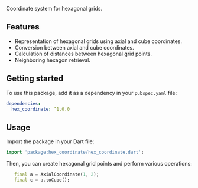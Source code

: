 Coordinate system for hexagonal grids.

## Features

- Representation of hexagonal grids using axial and cube coordinates.
- Conversion between axial and cube coordinates.
- Calculation of distances between hexagonal grid points.
- Neighboring hexagon retrieval.

## Getting started

To use this package, add it as a dependency in your `pubspec.yaml` file:

```yaml
dependencies:
  hex_coordinate: ^1.0.0
```

## Usage

Import the package in your Dart file:

```dart
import 'package:hex_coordinate/hex_coordinate.dart';
```                     
Then, you can create hexagonal grid points and perform various operations:

```dart
   final a = AxialCoordinate(1, 2);
   final c = a.toCube();
```
